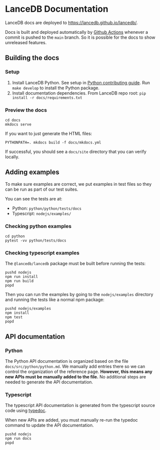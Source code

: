 # LanceDB Documentation

LanceDB docs are deployed to https://lancedb.github.io/lancedb/.

Docs is built and deployed automatically by [Github Actions](.github/workflows/docs.yml)
whenever a commit is pushed to the `main` branch. So it is possible for the docs to show
unreleased features.

## Building the docs

### Setup
1. Install LanceDB Python. See setup in [Python contributing guide](../python/CONTRIBUTING.md).
   Run `make develop` to install the Python package.
2. Install documentation dependencies. From LanceDB repo root: `pip install -r docs/requirements.txt`

### Preview the docs

```shell
cd docs
mkdocs serve
```

If you want to just generate the HTML files:

```shell
PYTHONPATH=. mkdocs build -f docs/mkdocs.yml
```

If successful, you should see a `docs/site` directory that you can verify locally.

## Adding examples

To make sure examples are correct, we put examples in test files so they can be
run as part of our test suites.

You can see the tests are at:

* Python: `python/python/tests/docs`
* Typescript: `nodejs/examples/`

### Checking python examples

```shell
cd python
pytest -vv python/tests/docs
```

### Checking typescript examples

The `@lancedb/lancedb` package must be built before running the tests:

```shell
pushd nodejs
npm run install
npm run build
popd
```

Then you can run the examples by going to the `nodejs/examples` directory and
running the tests like a normal npm package:

```shell
pushd nodejs/examples
npm install
npm test
popd
```

## API documentation

### Python

The Python API documentation is organized based on the file `docs/src/python/python.md`.
We manually add entries there so we can control the organization of the reference page.
**However, this means any new APIs must be manually added to the file.** No additional
steps are needed to generate the API documentation.

### Typescript

The typescript API documentation is generated from the typescript source code using [typedoc](https://typedoc.org/).

When new APIs are added, you must manually re-run the typedoc command to update the API documentation.

```shell
pushd nodejs
npm run docs
popd
```

